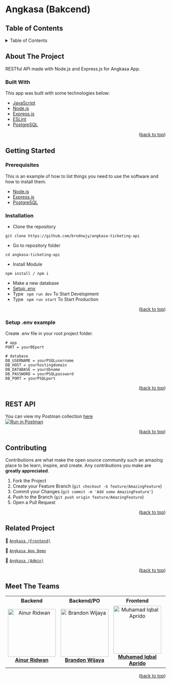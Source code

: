 # Angkasa (Bakcend)

<!-- Logo -->

<!-- Table of Contents -->
## Table of Contents

<details>
  <summary>Table of Contents</summary>
  <ol>
    <li>
      <a href="#about-the-project">About The Project</a>
      <ul>
        <li><a href="#built-with">Built With</a></li>
      </ul>
    </li>
    <li>
      <a href="#getting-started">Getting Started</a>
      <ul>
        <li><a href="#prerequisites">Prerequisites</a></li>
        <li><a href="#requirements">Requirements</a></li>
        <li><a href="#installation">Installation</a></li>
        <li><a href="#setup-env-example">Setup .env example</a></li>
      </ul>
    </li>
    <li><a href="#rest-api">REST API</a></li>
    <li><a href="#contributing">Contributing</a></li>
    <li><a href="#related-project">Related Projects</a></li>
    <li><a href="#meet-the-teams">Meet The Teams</a></li>
  </ol>
</details>

<!-- About The Project -->
## About The Project
RESTful API made with Node.js and Express.js for Angkasa App.

### Built With
This app was built with some technologies below:
- [JavaScript](https://www.javascript.com/)
- [Node.js](https://nodejs.org/en/)
- [Express.js](https://expressjs.com/)
- [ESLint](https://eslint.org/)
- [PostgreSQL](https://www.postgresql.org/)

<p align="right">(<a href="#top">back to top</a>)</p>

<!-- Getting Started -->
## Getting Started

### Prerequisites

This is an example of how to list things you need to use the software and how to install them.

* [Node.js](https://nodejs.org/en/download/)
* [Express.js](https://expressjs.com/en/starter/installing.html)
* [PostgreSQL](https://www.postgresql.org/download/)

### Installation

- Clone the repository
```
git clone https://github.com/brndnwjy/angkasa-ticketing-api
```
- Go to repository folder
```
cd angkasa-ticketing-api
```
- Install Module
```
npm install / npm i
```
- Make a new database
- <a href="#setup-env-example">Setup .env</a>
- Type ` npm run dev` To Start Development
- Type ` npm run start` To Start Production

<p align="right">(<a href="#top">back to top</a>)</p>

### Setup .env example

Create .env file in your root project folder.

```env
# app
PORT = yourBEport

# database
DB_USERNAME = yourPSQLusername
DB_HOST = yourhostingdomain
DB_DATABASE = yourdbname
DB_PASSWORD = yourPSQLpassword
DB_PORT = yourPSQLport
```

<p align="right">(<a href="#top">back to top</a>)</p>

<!-- REST API -->
## REST API

You can view my Postman collection [here]()
</br>
[![Run in Postman](https://run.pstmn.io/button.svg)]()

<p align="right">(<a href="#top">back to top</a>)</p>

<!-- Contributing -->
## Contributing

Contributions are what make the open source community such an amazing place to be learn, inspire, and create. Any contributions you make are **greatly appreciated**.

1. Fork the Project
2. Create your Feature Branch (`git checkout -b feature/AmazingFeature`)
3. Commit your Changes (`git commit -m 'Add some AmazingFeature'`)
4. Push to the Branch (`git push origin feature/AmazingFeature`)
5. Open a Pull Request

<p align="right">(<a href="#top">back to top</a>)</p>

<!-- Related Projects -->
## Related Project
:rocket: [`Angkasa (Frontend)`](https://github.com/brndnwjy/angkasa-ticketing-app)

:rocket: [`Angkasa App Demo`](https://angkasa-ticketing.vercel.app)

:rocket: [`Angkasa (Admin)`](https://github.com/brndnwjy/angkasa-ticketing-admin)

<p align="right">(<a href="#top">back to top</a>)</p>

<!-- Meet The Teams -->
## Meet The Teams

<center>
  <table align="center">
    <tr>
      <th>Backend</th>
      <th>Backend/PO</th>
      <th>Frontend</th>
      <th>Backend</th>
      <th>Frontend</th>
    </tr>
    <tr>
      <td align="center">
        <a href="https://github.com/ainurcoding">
          <img width="150" src="https://avatars.githubusercontent.com/u/65219158?v=4" alt="Ainur Ridwan"><br/>
          <b>Ainur Ridwan</b>
        </a>
      </td>
      <td align="center">
        <a href="https://github.com/brndnwjy">
          <img width="150" src="https://avatars.githubusercontent.com/u/68231097?v=4" alt="Brandon Wijaya"><br/>
          <b>Brandon Wijaya</b>
        </a>
      </td>
      <td align="center">
        <a href="https://github.com/Iqbalapredo">
          <img width="150" src="https://avatars.githubusercontent.com/u/88433068?v=4" alt="Muhamad Iqbal Aprido"><br/>
          <b>Muhamad Iqbal Aprido</b>
        </a>
      </td>
      <td align="center">
        <a href="https://github.com/sukron21">
          <img width="150" src="https://avatars.githubusercontent.com/u/47409386?v=4" alt="Rahmat Furqon"><br/>
          <b>Rahmat Furqon</b>
        </a>
      </td>
      <td align="center">
        <a href="https://github.com/vickomaris">
          <img width="150" src="https://avatars.githubusercontent.com/u/64400928?v=4" alt="Vicko Maris Septiadi"><br/>
          <b>Vicko Maris Septiadi</b>
        </a>
      </td>
    </tr>
  </table>
</center>

<p align="right">(<a href="#top">back to top</a>)</p>
